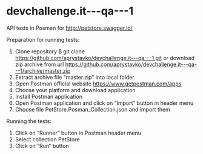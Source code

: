 # devchallenge.it---qa---1

API tests in Posman for http://petstore.swagger.io/

Preparation for running tests:
1)	Clone repository $ git clone https://github.com/aprystavko/devchallenge.it---qa---1.git or download zip archive from url https://github.com/aprystavko/devchallenge.it---qa---1/archive/master.zip
2)	Extract archive file "master.zip" into local folder
3)	Open Postman official website https://www.getpostman.com/apps 
4)	Choose your platform and download application
5)	Install Postman application
6)	Open Postman application and click on “Import” button in header menu
7)	Choose file PetStore.Posman_Collection.json and import them

Running the tests:
1)	Click on “Runner” button in Postman header menu
2)	Select collection PetStore
3)	Click on “Run” button
